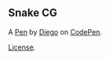 Snake CG
--------


A [Pen](https://codepen.io/Poleto/pen/ZEEwrEx) by [Diego](https://codepen.io/Poleto) on [CodePen](https://codepen.io).

[License](https://codepen.io/Poleto/pen/ZEEwrEx/license).